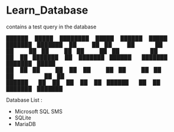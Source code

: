 # Learn_Database
contains a test query in the database

██████   █████  ████████  █████  ██████   █████  ███████ ███████ 
██   ██ ██   ██    ██    ██   ██ ██   ██ ██   ██ ██      ██      
██   ██ ███████    ██    ███████ ██████  ███████ ███████ █████   
██   ██ ██   ██    ██    ██   ██ ██   ██ ██   ██      ██ ██      
██████  ██   ██    ██    ██   ██ ██████  ██   ██ ███████ ███████  

Database List :
- Microsoft SQL SMS
- SQLite
- MariaDB
